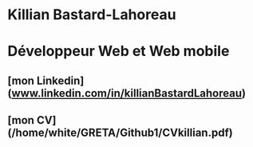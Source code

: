 # Killian Bastard-Lahoreau
# Développeur Web et Web mobile
## [mon Linkedin] (www.linkedin.com/in/killianBastardLahoreau)
## [mon CV] (/home/white/GRETA/Github1/CVkillian.pdf)